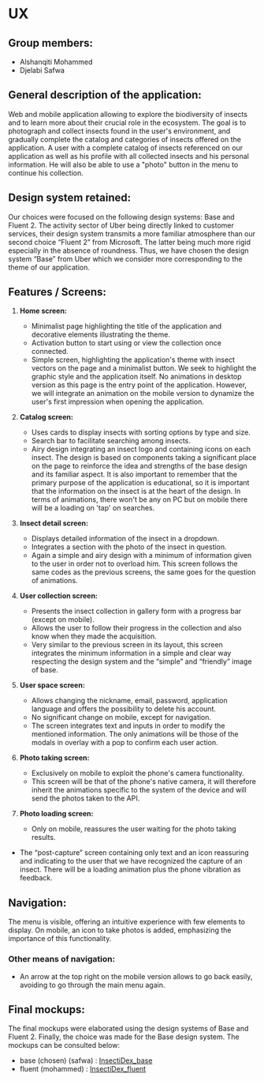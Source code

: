 # UX 

## Group members:
- Alshanqiti Mohammed
- Djelabi Safwa

## General description of the application:

Web and mobile application allowing to explore the biodiversity of insects and to learn more about their crucial role in the ecosystem.
The goal is to photograph and collect insects found in the user's environment, and gradually complete the catalog and categories of insects offered on the application. A user with a complete catalog of insects referenced on our application as well as his profile with all collected insects and his personal information. He will also be able to use a "photo" button in the menu to continue his collection.


## Design system retained:


Our choices were focused on the following design systems: Base and Fluent 2.
The activity sector of Uber being directly linked to customer services, their design system transmits a more familiar atmosphere than our second choice “Fluent 2” from Microsoft. The latter being much more rigid especially in the absence of roundness.
Thus, we have chosen the design system “Base” from Uber which we consider more corresponding to the theme of our application.

## Features / Screens:

1. **Home screen:**
   - Minimalist page highlighting the title of the application and decorative elements illustrating the theme.
   - Activation button to start using or view the collection once connected.
   - Simple screen, highlighting the application's theme with insect vectors on the page and a minimalist button. We seek to highlight the graphic style and the application itself.
No animations in desktop version as this page is the entry point of the application. However, we will integrate an animation on the mobile version to dynamize the user's first impression when opening the application.

2. **Catalog screen:**
   - Uses cards to display insects with sorting options by type and size.
   - Search bar to facilitate searching among insects.
   - Airy design integrating an insect logo and containing icons on each insect. The design is based on components taking a significant place on the page to reinforce the idea and strengths of the base design and its familiar aspect. It is also important to remember that the primary purpose of the application is educational, so it is important that the information on the insect is at the heart of the design.
In terms of animations, there won't be any on PC but on mobile there will be a loading on 'tap' on searches.

3. **Insect detail screen:**
   - Displays detailed information of the insect in a dropdown.
   - Integrates a section with the photo of the insect in question.
   - Again a simple and airy design with a minimum of information given to the user in order not to overload him. This screen follows the same codes as the previous screens, the same goes for the question of animations.

4. **User collection screen:**
   - Presents the insect collection in gallery form with a progress bar (except on mobile).
   - Allows the user to follow their progress in the collection and also know when they made the acquisition.
   - Very similar to the previous screen in its layout, this screen integrates the minimum information in a simple and clear way respecting the design system and the “simple” and “friendly” image of base.

5. **User space screen:**
   - Allows changing the nickname, email, password, application language and offers the possibility to delete his account.
   - No significant change on mobile, except for navigation.
   - The screen integrates text and inputs in order to modify the mentioned information. The only animations will be those of the modals in overlay with a pop to confirm each user action.

6. **Photo taking screen:**
   - Exclusively on mobile to exploit the phone's camera functionality.
   - This screen will be that of the phone's native camera, it will therefore inherit the animations specific to the system of the device and will send the photos taken to the API.

7. **Photo loading screen:**
   - Only on mobile, reassures the user waiting for the photo taking results.
  - The “post-capture” screen containing only text and an icon reassuring and indicating to the user that we have recognized the capture of an insect.
There will be a loading animation plus the phone vibration as feedback.

## Navigation:

The menu is visible, offering an intuitive experience with few elements to display. On mobile, an icon to take photos is added, emphasizing the importance of this functionality.

### Other means of navigation:
- An arrow at the top right on the mobile version allows to go back easily, avoiding to go through the main menu again.

## Final mockups:

The final mockups were elaborated using the design systems of Base and Fluent 2. Finally, the choice was made for the Base design system. The mockups can be consulted below:

- base (chosen) (safwa) : [InsectiDex_base](https://www.figma.com/file/NfudSTFo1nVCHj6POoCjZA/InsectiDex_base?type=design&node-id=81%3A95774&mode=design&t=eVJ8XIbOk5PQHMzj-1)
- fluent (mohammed)  : [InsectiDex_fluent](https://www.figma.com/file/KxrfHTcQ61DZqhiUxeWRxP/InsectiDex_fluent?type=design&node-id=0%3A1&mode=design&t=iQWoLjAVvLuuLdBN-1)

